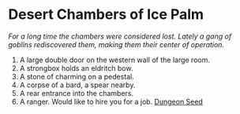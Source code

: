 # Desert Chambers of Ice Palm 

*For a long time the chambers were considered lost. Lately a gang of goblins rediscovered them, making them their center of operation.*
1. A large double door on the western wall of the large room.
2. A strongbox holds an eldritch bow.
3. A stone of charming on a pedestal.
4. A corpse of a bard, a spear nearby.
5. A rear entrance into the chambers.
6. A ranger. Would like to hire you for a job.
[Dungeon Seed](https://watabou.github.io/one-page-dungeon/?seed=594658603)